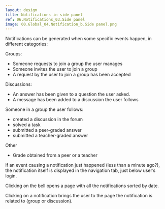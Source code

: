 ```yaml
---
layout: design
title: Notifications in side panel
ref: 06.Notifications_03.Side panel
image: 00.Global_04.Notification_b.Side panel.png
---
```


Notifications can be generated when some specific events happen, in different categories:

Groups:
- Someone requests to join a group the user manages
- Someone invites the user to join a group
- A request by the user to join a group has been accepted

Discussions:
- An answer has been given to a question the user asked.
- A message has been added to a discussion the user follows

Someone in a group the user follows:
- created a discussion in the forum
- solved a task
- submitted a peer-graded answer
- submitted a teacher-graded answer

Other
- Grade obtained from a peer or a teacher

If an event causing a notification just happened (less than a minute ago?), the notification itself is displayed in the navigation tab, just below user’s login.

Clicking on the bell opens a page with all the notifications sorted by date.

Clicking on a notification brings the user to the page the notification is related to (group or discussion).
